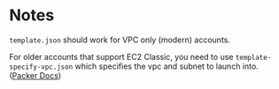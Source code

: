 # Notes

`template.json` should work for VPC only (modern) accounts.

For older accounts that support EC2 Classic, you need to use `template-specify-vpc.json` which specifies 
the vpc and subnet to launch into. ([Packer Docs](https://www.packer.io/docs/builders/amazon-ebs.html))